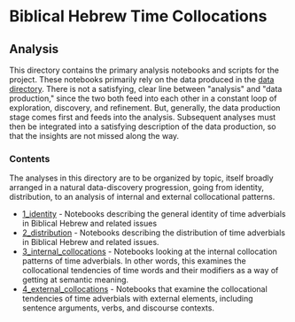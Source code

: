 # Biblical Hebrew Time Collocations
## Analysis

This directory contains the primary analysis notebooks and scripts for the project. These notebooks primarily rely on the data produced in the [data directory](../data/production). There is not a satisfying, clear line between "analysis" and "data production," since the two both feed into each other in a constant loop of exploration, discovery, and refinement. But, generally, the data production stage comes first and feeds into the analysis. Subsequent analyses must then be integrated into a satisfying description of the data production, so that the insights are not missed along the way.

### Contents

The analyses in this directory are to be organized by topic, itself broadly arranged in a natural data-discovery progression, going from identity, distribution, to an analysis of internal and external collocational patterns.  

* [1_identity](1_identity) - Notebooks describing the general identity of time adverbials in Biblical Hebrew and related issues
* [2_distribution](2_distribution) - Notebooks describing the distribution of time adverbials in Biblical Hebrew and related issues.
* [3_internal_collocations](3_internal_collocations) - Notebooks looking at the internal collocation patterns of time adverbials. In other words, this examines the collocational tendencies of time words and their modifiers as a way of getting at semantic meaning.
* [4_external_collocations](4_external_collocations) - Notebooks that examine the collocational tendencies of time adverbials with external elements, including sentence arguments, verbs, and discourse contexts.

